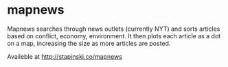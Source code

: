 # mapnews

Mapnews searches through news outlets (currently NYT) and sorts articles based on conflict, economy, environment.
It then plots each article as a dot on a map, increasing the size as more articles are posted. 

Availeble at http://stapinski.co/mapnews 

